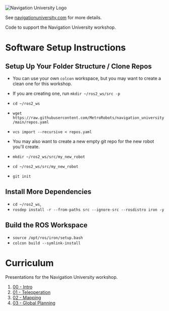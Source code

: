 ![Navigation University Logo](https://navigationuniversity.com/Logo.png)

See [navigationuniversity.com](https://navigationuniversity.com) for more details.

Code to support the Navigation University workshop.

# Software Setup Instructions
## Setup Up Your Folder Structure / Clone Repos
 * You can use your own `colcon` workspace, but you may want to create a clean one for this workshop.

 * If you are creating one, run `mkdir ~/ros2_ws/src -p`
 * `cd ~/ros2_ws`
 * `wget https://raw.githubusercontent.com/MetroRobots/navigation_university/main/repos.yaml`
 * `vcs import --recursive < repos.yaml`
 * You may also want to create a new empty git repo for the new robot you'll create.
  * `mkdir ~/ros2_ws/src/my_new_robot`
  * `cd ~/ros2_ws/src/my_new_robot`
  * `git init`

## Install More Dependencies
 * `cd ~/ros2_ws`,
 * `rosdep install -r --from-paths src --ignore-src --rosdistro iron -y`

## Build the ROS Workspace
 * `source /opt/ros/iron/setup.bash`
 * `colcon build --symlink-install`

# Curriculum

Presentations for the Navigation University workshop.

 1. [00 - Intro](https://docs.google.com/presentation/d/1Ix0YbG5T3BNs6E0aIlGHWx-LOWcSm6gAooYLkKlC7aA/edit?usp=sharing)
 2. [01 - Teleoperation](https://docs.google.com/presentation/d/1n13MWDcnPihA-IBY9qn0Eyqg2voVTSz69Dk_iipQsgU/edit?usp=sharing)
 3. [02 - Mapping](https://docs.google.com/presentation/d/1ZiZhw7uswBVzEkDrTCOjHh_HMbA6Duw5_YbPt8leqtY/edit?usp=sharing)
 4. [03 - Global Planning](https://docs.google.com/presentation/d/1P86WW4Zh_Xr57MBmwCfGA0vgjo_maeoSe70MJrYjXWM/edit?usp=sharing)
